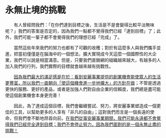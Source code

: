# 永無止境的挑戰

&emsp;&emsp;有人曾經問我們：「在你們達到目標之後，生活是不是會變得比較平淡無味呢？」我們的答案是否定的，因為我們一點都不覺得我們已經「達到目標」了；此外，我們可能一輩子都不會覺得我們的理想已經「完成」了。

&emsp;&emsp;當然這些年來我們的努力也都有了可觀的收穫；對於有這麼多人與我們攜手並進，把當初僅僅是在腦海中的一個想法，擴大實現成今天這麼一個國際性的大企業，我們可以說是相當滿意。但是，只要我們直銷網的組織越來越大，有越多的人加入我們的行列，我們實際的目標就會越來越有挑戰性。

&emsp;&emsp;[因為我們最大的滿足感是在於：看到安麗事業提供的創業機會能使眾人的生活更豐富，所以我們一直朝向「使這個機會進一步地擴大」的方針在做]()；不管是透過更快的服務、更好的產品，或者是加強人們對自由企業的信賴度，我們總是盡可能使這個創業機會本身更完善！

&emsp;&emsp;因此，為了達成這個目標，我們會繼續嘗試、努力，將安麗事業塑造成一個更佳的工具，以幫助更多的人享有「非凡的自由」；這對我們而言是一個長遠的使命，但我們會不斷地昂首向前。[在我們從事安麗事業期間，我們可能永遠都不會覺得我們已經完全達到目標；我們不會停止努力，因為我們面對的是一個永無止盡的挑戰！]()
